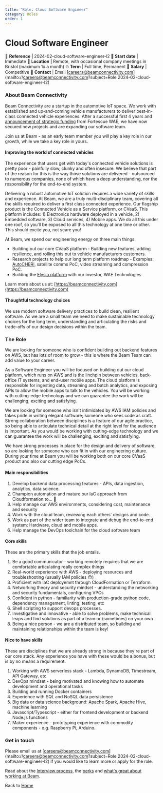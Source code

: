 ```yaml
---
title: "Role: Cloud Software Engineer"
category: Roles
order: 1
---
```


<h1>Cloud Software Engineer</h1>

📝 **Reference** | 2024-02-cloud-software-engineer-l2
📅 **Start date** | Immediate
📍 **Location** | Remote, with occasional company meetings in Bristol (maximum 1x a month)
⏲ **Term** | Full time, Permanent
👛 **Salary** | Competitive
📧 **Contact** | Email [careers@beamconnectivity.com](mailto://careers@beamconnectivity.com?subject=Role 2024-02-cloud-software-engineer-l2)


### About Beam Connectivity

Beam Connectivity are a startup in the automotive IoT space. We work with established and up-and-coming vehicle manufacturers to deliver best-in-class connected vehicle experiences. After a successful first 4 years and [announcement of strategic funding](https://www.automotiveworld.com/news-releases/wae-announces-a-strategic-equity-investment-in-beam-connectivity-limited-supporting-the-commercialisation-of-connected-vehicle-systems/) from Fortescue WAE, we have now secured new projects and are expanding our software team. 

Join us at Beam - as an early team member you will play a key role in our growth, while we take a key role in yours.

#### Improving the world of connected vehicles

The experience that users get with today's connected vehicle solutions is pretty poor - painfully slow, clunky and often insecure. We believe that part of the reason for this is the way those solutions are delivered - outsourced to numerous companies, none of which have a deep understanding, nor the responsibility for the end-to-end system. 

Delivering a robust automotive IoT solution requires a wide variety of skills and experience. At Beam, we are a truly multi-disciplinary team, covering all the skills required to deliver a first class connected experience. Our flagship product is the Connected Vehicle as a Service platform, or CVaaS. This platform includes: 1) Electronics hardware deployed in a vehicle, 2) Embedded software, 3) Cloud services, 4) Mobile apps. We do all this under one roof, so you'll be exposed to all this technology at one time or other. This should excite you, not scare you!

At Beam, we spend our engineering energy on three main things: 
* Building out our core CVaaS platform - Building new features, adding resilience, and rolling this out to vehicle manufacturers customers.
* Research projects to help our long term platform roadmap - Examples: [AutoCHERI](https://autocheri.tech), satellite comms PoC, video streaming and compression PoC.
* Building the [Elysia platform](https://elysia.co/) with our investor, WAE Technologies.

Learn more about us at: [https://beamconnectivity.com](https://beamconnectivity.com)

#### Thoughtful technology choices

We use modern software delivery practices to build clean, resilient software. As we are a small team we need to make sustainable technology choices for the long term, understanding and articulating the risks and trade-offs of our design decisions within the team. 

### The Role

We are looking for someone who is confident building out backend features on AWS, but has lots of room to grow - this is where the Beam Team can add value to your career.

As a Software Engineer you will be focused on building out our cloud platform, which runs on AWS and is the linchpin between vehicles, back-office IT systems, and end-user mobile apps. The cloud platform is responsible for ingesting data, streaming and batch analytics, and exposing APIs to allow the mobile apps to talk to the vehicles. You will be working with cutting-edge technology and we can guarantee the work will be challenging, exciting and satisfying.

We are looking for someone who isn't intimidated by AWS IAM policies and takes pride in writing elegant software; someone who sees code as craft. Strong collaboration between disciplines is a feature of our agile practice, so being able to articulate technical detail at the right level for the audience is important. As you would be working with cutting-edge technology and we can guarantee the work will be challenging, exciting and satisfying.

We have strong processes in place for the design and delivery of software, so are looking for someone who can fit in with our engineering culture. During your time at Beam you will be working both on our core CVaaS product and also our cutting edge PoCs.

#### Main responsibilities

1. Develop backend data processing features - APIs, data ingestion, analytics, data science.
1. Champion automation and mature our IaC approach from Cloudformation to... 🤔
1. Help manage our AWS environments, considering cost, maintenance and security 
1. Work with the cloud team, reviewing each others' designs and code.
1. Work as part of the wider team to integrate and debug the end-to-end system: Hardware, cloud and mobile apps.
1. Help manage the DevOps toolchain for the cloud software team

#### Core skills

These are the primary skills that the job entails.

1. Be a good communicator - working remotely requires that we are comfortable articulating really complex things
1. Real-world experience with AWS - deploying resources and troubleshooting (usually IAM policies 😔)
1. Proficient with IaC deployemnt through CloudFormation or Terraform.
1. Networking theory and security mindset - understanding the networking and security fundamentals, configuring VPCs 
1. Confident in python - familiarity with production-grade python code, dependency management, linting, testing, etc
1. Shell scripting to support devops processes.
1. Investigative and innovative - able to solve problems, make technical leaps and find solutions as part of a team or (sometimes) on your own
1. Being a nice person - we are a distributed team, so building and maintaining relationships within the team is key!

#### Nice to have skills

These are disciplines that we are already strong in because they're part of our core stack. Any experience you have with these would be a bonus, but is by no means a requirement.

1. Working with AWS serverless stack - Lambda, DynamoDB, Timestream, API Gateway, etc
1. DevOps mindset - being motivated and knowing how to automate development and operational tasks
1. Building and running Docker containers
1. Experience with SQL and NoSQL data persistence
1. Big data or data science background: Apache Spark, Apache Hive, machine learning
1. Javascript/Typescript - either for frontend development or backend Node.js functions
1. Maker experience - prototyping experience with commodity components - e.g. Raspberry Pi, Arduino.


### Get in touch

Please email us at [careers@beamconnectivity.com](mailto://careers@beamconnectivity.com?subject=Role 2024-02-cloud-software-engineer-l2) if you would like to learn more or apply for the role.

Read about the [Interview process](/#interview-process), the [perks](/#beam-team-perks) and [what's great about working at Beam](/#life-at-beam).

Back to [Home](/)